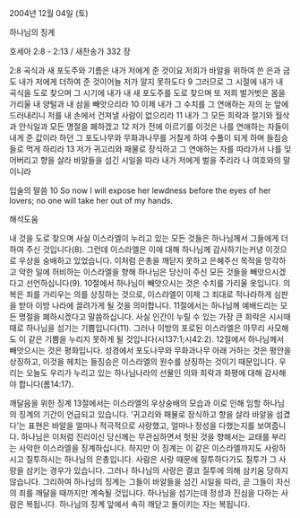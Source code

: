 2004년 12월 04일 (토)

하나님의 징계



호세아 2:8 - 2:13 / 새찬송가 332 장


2:8 곡식과 새 포도주와 기름은 내가 저에게 준 것이요 저희가 바알을 위하여 쓴 은과 금도 내가 저에게 더하여 준 것이어늘 저가 알지 못하도다 9 그러므로 그 시절에 내가 내 곡식을 도로 찾으며 그 시기에 내가 내 새 포도주를 도로 찾으며 또 저희 벌거벗은 몸을 가리울 내 양털과 내 삼을 빼앗으리라 10 이제 내가 그 수치를 그 연애하는 자의 눈 앞에 드러내리니 저를 내 손에서 건져낼 사람이 없으리라 11 내가 그 모든 희락과 절기와 월삭과 안식일과 모든 명절을 폐하겠고 12 저가 전에 이르기를 이것은 나를 연애하는 자들이 내게 준 값이라 하던 그 포도나무와 무화과나무를 거칠게 하여 수풀이 되게 하며 들짐승들로 먹게 하리라 13 저가 귀고리와 패물로 장식하고 그 연애하는 자를 따라가서 나를 잊어버리고 향을 살라 바알들을 섬긴 시일을 따라 내가 저에게 벌을 주리라 나 여호와의 말이니라

입술의 말씀
10 So now I will expose her lewdness before the eyes of her lovers; no one will take her out of my hands.

해석도움





내 것을 도로 찾으며
사실 이스라엘이 누리고 있는 모든 것들은 하나님께서 그들에게 더하여 주신 것입니다(8). 그런데 이스라엘은 이에 대해 하나님께 감사하기는커녕 이것으로 우상을 숭배하고 있었습니다. 이처럼 은총을 깨닫지 못하고 은혜주신 목적을 망각하고 악한 일에 허비하는 이스라엘을 향해 하나님은 당신이 주신 모든 것들을 빼앗으시겠다고 선언하십니다(9). 10절에서 하나님이 빼앗으시는 것은 수치를 가리울 옷입니다. 의복은 죄를 가리우는 의를 상징하는 것으로, 이스라엘이 이제 그 죄대로 적나라하게 심판을 받아 이방 나라에 끌려가게 될 것을 의미합니다. 11절에서는 하나님께 예배드리는 모든 명절을 폐하시겠다고 말씀하십니다. 사실 인간이 누릴 수 있는 가장 큰 희락은 시시때때로 하나님을 섬기는 기쁨입니다(11). 그러나 이방의 포로된 이스라엘은 아무리 사모해도 이 같은 기쁨을 누리지 못하게 될 것입니다(시137:1;시42:2). 12절에서 하나님께서 빼앗으시는 것은 평화입니다. 성경에서 포도나무와 무화과나무 아래 거하는 것은 평안을 상징하고, 이것을 헤치는 들짐승은 이스라엘의 원수를 상징하는 것이기 때문입니다. 우리는 오늘도 우리가 누리고 있는 하나님나라의 선물인 의와 희락과 화평에 대해 감사해야 합니다(롬14:17).

깨달음을 위한 징계
13절에서는 이스라엘의 우상숭배의 모습과 이로 인해 임할 하나님의 징계의 기간이 언급되고 있습니다. ‘귀고리와 패물로 장식하고 향을 살라 바알을 섬겼다’는 표현은 바알을 얼마나 적극적으로 사랑했고, 얼마나 정성을 다했는지를 보여줍니다. 하나님은 이처럼 진리이신 당신께는 무관심하면서 헛된 것을 향해서는 교태를 부리는 사악한 이스라엘을 징계하십니다. 하지만 이 징계는 이 같은 이스라엘까지도 사랑하시고 질투하시는 하나님의 은총입니다. 사람은 사랑 때문에 질투하다가도 질투가 그 사랑을 삼키는 경우가 있습니다. 그러나 하나님의 사랑은 결코 질투에 의해 삼키움 당하지 않습니다. 그리하여 하나님의 징계는 그들이 바알들을 섬긴 시일을 따라, 곧 그들이 자신의 죄를 깨달을 때까지만 계속될 것입니다. 하나님을 섬기는데 정성과 진심을 다하는 사람은 복됩니다. 하나님의 징계 앞에서 속히 깨닫고 돌이키는 자는 복됩니다.